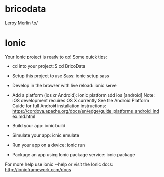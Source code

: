 bricodata
=========

Leroy Merlin \o/

Ionic
=========
Your Ionic project is ready to go! Some quick tips:

 * cd into your project: $ cd BricoData

 * Setup this project to use Sass: ionic setup sass

 * Develop in the browser with live reload: ionic serve

 * Add a platform (ios or Android): ionic platform add ios [android]
   Note: iOS development requires OS X currently
   See the Android Platform Guide for full Android installation instructions:
   https://cordova.apache.org/docs/en/edge/guide_platforms_android_index.md.html

 * Build your app: ionic build <PLATFORM>

 * Simulate your app: ionic emulate <PLATFORM>

 * Run your app on a device: ionic run <PLATFORM>

 * Package an app using Ionic package service: ionic package <MODE> <PLATFORM>

For more help use ionic --help or visit the Ionic docs: http://ionicframework.com/docs
